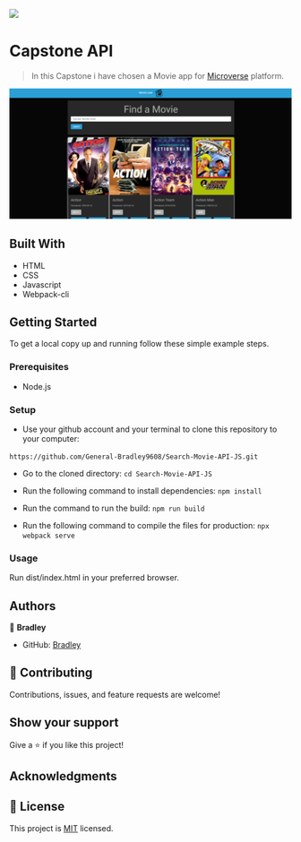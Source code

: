 ![](https://img.shields.io/badge/Microverse-blueviolet)

# Capstone API

> In this Capstone i have chosen a Movie app for [Microverse](https://microverse.io) platform.

![](./project.png)

## Built With

- HTML
- CSS
- Javascript
- Webpack-cli

## Getting Started

To get a local copy up and running follow these simple example steps.

### Prerequisites
  
- Node.js

### Setup

- Use your github account and your terminal to clone this repository to your computer:

`https://github.com/General-Bradley9608/Search-Movie-API-JS.git`

- Go to the cloned directory:
`cd Search-Movie-API-JS`

- Run the following command to install dependencies:
`npm install`

- Run the command to run the build:
`npm run build`

- Run the following command to compile the files for production:
`npx webpack serve`

### Usage

Run dist/index.html in your preferred browser.

<!-- ### Run tests

- On the terminal `cd` to the folder you just cloned.
- On the terminal type `rspec`. -->

## Authors

👤 **Bradley**

- GitHub: [Bradley](https://github.com/General-Bradley9608)

## 🤝 Contributing

Contributions, issues, and feature requests are welcome!

## Show your support

Give a ⭐️ if you like this project!

## Acknowledgments


## 📝 License

This project is [MIT](./MIT.md) licensed.
